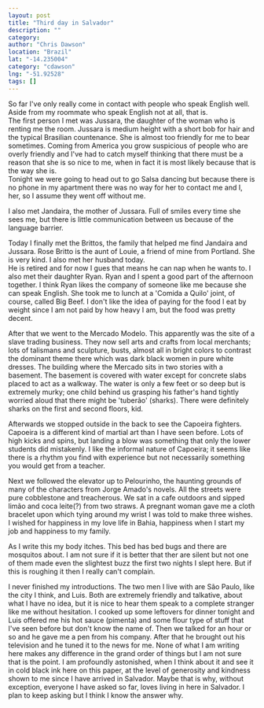 ```yaml
---
layout: post
title: "Third day in Salvador"
description: ""
category:
author: "Chris Dawson"
location: "Brazil"
lat: "-14.235004"
category: "cdawson"
lng: "-51.92528"
tags: []
---
```



So far I've only really come in contact with people who speak English 
well.  Aside from my roommate who speak English not at all, that is.  
The first person I met was Jussara, the daughter of the woman who is 
renting me the room.  Jussara is medium height with a short bob for 
hair and the typical Brasilian countenance.  She is almost too 
friendly for me to bear sometimes.  Coming from America you grow 
suspicious of people who are overly friendly and I've had to catch 
myself thinking that there must be a reason that she is so nice to me, 
when in fact it is most likely because that is the way she is.  
Tonight we were going to head out to go Salsa dancing but because 
there is no phone in my apartment there was no way for her to contact 
me and I, her, so I assume they went off without me.

I also met Jandaira, the mother of Jussara.  Full of smiles every time 
she sees me, but there is little communication between us because of 
the language barrier.

Today I finally met the Brittos, the family that helped me find 
Jandaira and Jussara.  Rose Britto is the aunt of Louie, a friend of 
mine from Portland.  She is very kind.  I also met her husband today.  
He is retired and for now I gues that means he can nap when he wants 
to.  I also met their daughter Ryan.  Ryan and I spent a good part of 
the afternoon together.  I think Ryan likes the company of someone 
like me because she can speak English.  She took me to lunch at a 
'Comida a Quilo' joint, of course, called Big Beef.  I don't like the 
idea of paying for the food I eat by weight since I am not paid by how 
heavy I am, but the food was pretty decent.

After that we went to the Mercado Modelo.  This apparently was the 
site of a slave trading business.  They now sell arts and crafts from 
local merchants; lots of talismans and sculpture, busts, almost all in 
bright colors to contrast the dominant theme there which was dark 
black women in pure white dresses.  The building where the Mercado 
sits in two stories with a basement.  The basement is covered with 
water except for concrete slabs placed to act as a walkway.  The water 
is only a few feet or so deep but is extremely murky; one child behind 
us grasping his father's hand tightly worried aloud that there might 
be 'tuberão' (sharks).  There were definitely sharks on the first and 
second floors, kid.

Afterwards we stopped outside in the back to see the Capoeira 
fighters.  Capoeira is a different kind of martial art than I have 
seen before.  Lots of high kicks and spins, but landing a blow was 
something that only the lower students did mistakenly.  I like the 
informal nature of Capoeira; it seems like there is a rhythm you find 
with experience but not necessarily something you would get from a 
teacher.

Next we followed the elevator up to Pelourinho, the haunting grounds 
of many of the characters from Jorge Amado's novels.  All the streets 
were pure cobblestone and treacherous.  We sat in a cafe outdoors and 
sipped limão and coca leite(?) from two straws.  A pregnant woman gave 
me a cloth bracelet upon which tying around my wrist I was told to 
make three wishes.  I wished for happiness in my love life in Bahia, 
happiness when I start my job and happiness to my family.

As I write this my body itches.  This bed has bed bugs and there are 
mosquitos about.  I am not sure if it is better that ther are silent 
but not one of them made even the slightest buzz the first two nights 
I slept here.  But if this is roughing it then I really can't 
complain.

I never finished my introductions.  The two men I live with are São 
Paulo, like the city I think, and Luis.  Both are extremely friendly 
and talkative, about what I have no idea, but it is nice to hear them 
speak to a complete stranger like me without hesitation.  I cooked up 
some leftovers for dinner tonight and Luis offered me his hot sauce 
(pimenta) and some flour type of stuff that I've seen before but don't 
know the name of.  Then we talked for an hour or so and he gave me a 
pen from his company.  After that he brought out his television and he 
tuned it to the news for me.  None of what I am writing here makes any 
difference in the grand order of things but I am not sure that is the 
point.  I am profoundly astonished, when I think about it and see it 
in cold black ink here on this paper, at the level of generosity and 
kindness shown to me since I have arrived in Salvador.  Maybe that is 
why, without exception, everyone I have asked so far, loves living in 
here in Salvador.  I plan to keep asking but I think I know the 
answer why.



